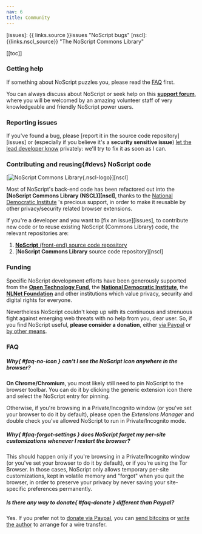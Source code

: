 ```yaml
---
nav: 6
title: Community
---
```


[issues]: {{ links.source }}issues "NoScript bugs"
[nscl]: {{links.nscl_source}} "The NoScript Commons Library"

[[toc]]

### Getting help

If something about NoScript puzzles you, please read the [FAQ](#faq) first.

You can always discuss about NoScript or seek help on this __[support forum](https://noscript.net/forum)__, where you will be welcomed by an amazing volunteer staff of very knowledgeable and friendly NoScript power users.

### Reporting issues

If you've found a bug, please [report it in the source code repository][issues] or (especially if you believe it's a __security sensitive issue__) [let the lead developer know](https://maone.net) privately: we'll try to fix it as soon as I can.

### __Contributing and reusing__{#devs} NoScript code

[![NoScript Commons Library](https://noscript.net/common-library/nscl-logo.png){.nscl-logo}][nscl]

Most of NoScript's back-end code has been refactored out into the __[NoScript Commons Library (NSCL)][nscl]__, thanks to the [National Democratic Institute](https://www.ndi.org/) 's precious support, in order to make it reusable by other privacy/security related browser extensions.

If you're a developer and you want to [fix an issue][issues], to contribute new code or to reuse existing NoScript (Commons Library) code, the relevant repositories are:

1. [__NoScript__ (front-end) source code repository]({{links.source}})
2. [__NoScript Commons Library__ source code repository][nscl]

### Funding

Specific  NoScript development efforts have been generously supported from the [__Open Technology Fund__](https://opentech.fund), the [__National Democratic Institute__](https://www.ndi.org/), the [__NLNet Foundation__](https://nlnet.nl/) and other institutions which value privacy, security and digital rights for everyone.

Nevertheless NoScript couldn't keep up with its continuous and strenuous fight against emerging web threats with no help from you, dear user. So, if you find NoScript useful, __please consider a donation__, either [via Paypal](https://noscript.net/donate) or [by other means](#faq-donate).

### FAQ

##### __Why__{ #faq-no-icon } can't I see the NoScript icon anywhere in the browser?

__On Chrome/Chromium__, you most likely still need to pin NoScript to the browser toolbar. You can do it by clicking the generic extension icon there and select the NoScript entry for pinning.

Otherwise, if you're browsing in a Private/Incognito window (or you've set your browser to do it by default), please open the _Extensions Manager_ and double check you've allowed NoScript to run in Private/Incognito mode.

##### __Why__{ #faq-forgot-settings } does NoScript forget my per-site customizations whenever I restart the browser?

This should happen only if you're browsing in a Private/Incognito window (or you've set your browser to do it by default), or if you're using the Tor Browser. In those cases, NoScript only allows temporary per-site customizations, kept in volatile memory and "forgot" when you quit the browser, in order to preserve your privacy by never saving your site-specific preferences permanently.

##### Is there any way to __donate__{ #faq-donate } different than Paypal?

Yes. If you prefer not to [donate via Paypal](https://noscript.net/donate), you can [send bitcoins](bitcoin:1Kupnx5isBdAJ5ki2BEVF6sBuYmkYigWPU) or [write the author](https://maone.net) to arrange for a wire transfer.